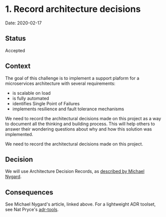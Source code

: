 # 1. Record architecture decisions

Date: 2020-02-17

## Status

Accepted

## Context

The goal of this challenge is to implement a support plaform for a
 microservices architecture with several requirements:

* is scalable on load
* is fully automated
* identifies Single Point of Failures
* implements resilience and fault tolerance mechanisms

We need to record the architectural decisions made on this project as
 a way to document all the thinking and building process.  This will help
 others to answer their wondering questions about why and how this solution was
 implemented.

We need to record the architectural decisions made on this project.

## Decision

We will use Architecture Decision Records, as [described by Michael Nygard](http://thinkrelevance.com/blog/2011/11/15/documenting-architecture-decisions).

## Consequences

See Michael Nygard's article, linked above. For a lightweight ADR toolset, see Nat Pryce's [adr-tools](https://github.com/npryce/adr-tools).
